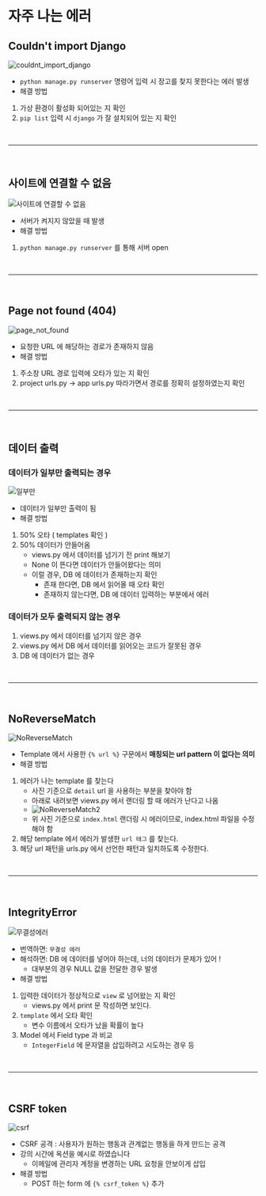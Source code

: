 # 자주 나는 에러

## Couldn't import Django
![couldnt_import_django](./images/couldnt_import_django.PNG)
- `python manage.py runserver` 명령어 입력 시 장고를 찾지 못한다는 에러 발생
- 해결 방법
1. 가상 환경이 활성화 되어있는 지 확인
2. `pip list` 입력 시 `django` 가 잘 설치되어 있는 지 확인

<br>
<hr>
<br>

## 사이트에 연결할 수 없음
![사이트에 연결할 수 없음](./images/%EC%82%AC%EC%9D%B4%ED%8A%B8%EC%97%90%EC%97%B0%EA%B2%B0%ED%95%A0%EC%88%98%EC%97%86%EC%9D%8C.PNG)
- 서버가 켜지지 않았을 때 발생
- 해결 방법
1. `python manage.py runserver` 를 통해 서버 open

<br>
<hr>
<br>

## Page not found (404)
![page_not_found](./images/404_Page_not_found.PNG)
- 요청한 URL 에 해당하는 경로가 존재하지 않음
- 해결 방법
1. 주소창 URL 경로 입력에 오타가 있는 지 확인
2. project urls.py -> app urls.py 따라가면서 경로를 정확히 설정하였는지 확인

<br>
<hr>
<br>

## 데이터 출력

### 데이터가 일부만 출력되는 경우

![일부만](./images/%EC%9D%BC%EB%B6%80%EB%A7%8C.PNG)

- 데이터가 일부만 출력이 됨
- 해결 방법
1. 50% 오타 ( templates 확인 )
2. 50% 데이터가 안들어옴
    - views.py 에서 데이터를 넘기기 전 print 해보기
    - None 이 뜬다면 데이터가 안들어왔다는 의미
    - 이럴 경우, DB 에 데이터가 존재하는지 확인
        - 존재 한다면, DB 에서 읽어올 때 오타 확인
        - 존재하지 않는다면, DB 에 데이터 입력하는 부분에서 에러

### 데이터가 모두 출력되지 않는 경우

1. views.py 에서 데이터를 넘기지 않은 경우
2. views.py 에서 DB 에서 데이터를 읽어오는 코드가 잘못된 경우
3. DB 에 데이터가 없는 경우

<br>
<hr>
<br>

## NoReverseMatch

![NoReverseMatch](./images/NoReverseMatch.PNG)

- Template 에서 사용한 `{% url %}` 구문에서 __매칭되는 url pattern 이 없다는 의미__
- 해결 방법
1. 에러가 나는 template 를 찾는다
    - 사진 기준으로 `detail` url 을 사용하는 부분을 찾아야 함 
    - 아래로 내려보면 views.py 에서 랜더링 할 때 에러가 난다고 나옴
    - ![NoReverseMatch2](./images/noreversematch2.PNG)
    - 위 사진 기준으로 `index.html` 랜더링 시 에러이므로, index.html 파일을 수정해야 함
2. 해당 template 에서 에러가 발생한 `url 태그` 를 찾는다.
3. 해당 url 패턴을 urls.py 에서 선언한 패턴과 일치하도록 수정한다.

<br>
<hr>
<br>

## IntegrityError

![무결성에러](./images/IntegrityError.PNG)

- 번역하면: `무결성 에러`
- 해석하면: DB 에 데이터를 넣어야 하는데, 너의 데이터가 문제가 있어 !
    - 대부분의 경우 NULL 값을 전달한 경우 발생
- 해결 방법
1. 입력한 데이터가 정상적으로 `view` 로 넘어왔는 지 확인
    - views.py 에서 print 문 작성하면 보인다.
2. `template` 에서 오타 확인
    - 변수 이름에서 오타가 났을 확률이 높다
3. Model 에서 Field type 과 비교
    - `IntegerField` 에 문자열을 삽입하려고 시도하는 경우 등

<br>
<hr>
<br>

## CSRF token

![csrf](./images/csrf.PNG)

- CSRF 공격 : 사용자가 원하는 행동과 관계없는 행동을 하게 만드는 공격
- 강의 시간에 옥션을 예시로 하였습니다
    - 이메일에 관리자 계정을 변경하는 URL 요청을 안보이게 삽입
- 해결 방법
    - POST 하는 form 에 `{% csrf_token %}` 추가

